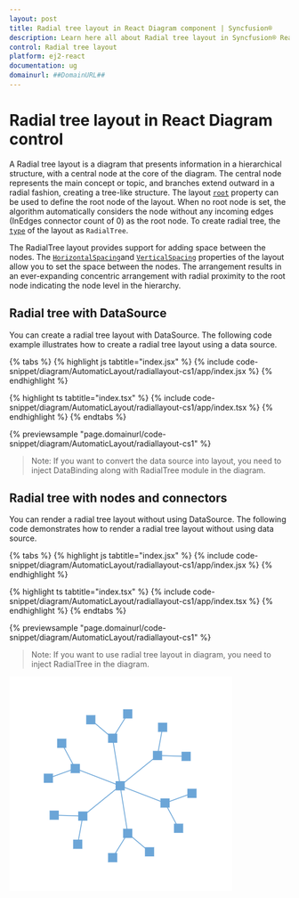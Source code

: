 ```yaml
---
layout: post
title: Radial tree layout in React Diagram component | Syncfusion®
description: Learn here all about Radial tree layout in Syncfusion® React Diagram component of Syncfusion Essential® JS 2 and more.
control: Radial tree layout
platform: ej2-react
documentation: ug
domainurl: ##DomainURL##
---
```


# Radial tree layout in React Diagram control

A Radial tree layout is a diagram that presents information in a hierarchical structure, with a central node at the core of the diagram. The central node represents the main concept or topic, and branches extend outward in a radial fashion, creating a tree-like structure. The layout [`root`](https://ej2.syncfusion.com/react/documentation/api/diagram/layout/#root) property can be used to define the root node of the layout. When no root node is set, the algorithm automatically considers the node without any incoming edges (InEdges connector count of 0) as the root node. To create radial tree, the [`type`](https://ej2.syncfusion.com/react/documentation/api/diagram/layout/#type) of the layout as `RadialTree`.

The RadialTree layout provides support for adding space between the nodes. The [`HorizontalSpacing`](https://ej2.syncfusion.com/react/documentation/api/diagram/layoutModel/#horizontalspacing )and [`VerticalSpacing`](https://ej2.syncfusion.com/react/documentation/api/diagram/layoutModel/#verticalspacing) properties of the layout allow you to set the space between the nodes. The arrangement results in an ever-expanding concentric arrangement with radial proximity to the root node indicating the node level in the hierarchy.


## Radial tree with DataSource

You can create a radial tree layout with DataSource. The following code example illustrates how to create a radial tree layout using a data source.


{% tabs %}
{% highlight js tabtitle="index.jsx" %}
{% include code-snippet/diagram/AutomaticLayout/radiallayout-cs1/app/index.jsx %}
{% endhighlight %}

{% highlight ts tabtitle="index.tsx" %}
{% include code-snippet/diagram/AutomaticLayout/radiallayout-cs1/app/index.tsx %}
{% endhighlight %}
{% endtabs %}

 {% previewsample "page.domainurl/code-snippet/diagram/AutomaticLayout/radiallayout-cs1" %}


>Note: If you want to convert the data source into layout, you need to inject DataBinding along with RadialTree module in the diagram.


## Radial tree with nodes and connectors

You can render a radial tree layout without using DataSource. The following code demonstrates how to render a radial tree layout without using data source.


{% tabs %}
{% highlight js tabtitle="index.jsx" %}
{% include code-snippet/diagram/AutomaticLayout/radiallayout-cs1/app/index.jsx %}
{% endhighlight %}

{% highlight ts tabtitle="index.tsx" %}
{% include code-snippet/diagram/AutomaticLayout/radiallayout-cs1/app/index.tsx %}
{% endhighlight %}
{% endtabs %}

 {% previewsample "page.domainurl/code-snippet/diagram/AutomaticLayout/radiallayout-cs1" %}
 

>Note: If you want to use radial tree layout in diagram, you need to inject RadialTree in the diagram.

![Radial tree](images/RadialTree.png)